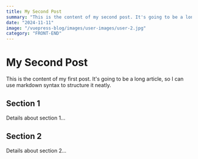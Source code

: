 ```yaml
---
title: My Second Post
summary: "This is the content of my second post. It's going to be a long article, so I can use markdown syntax to structure it neatly."
date: "2024-11-11"
image: "/vuepress-blog/images/user-images/user-2.jpg"
category: "FRONT-END"
---
```


# My Second Post

This is the content of my first post. It's going to be a long article, so I can use markdown syntax to structure it neatly.

## Section 1

Details about section 1...

## Section 2

Details about section 2...
